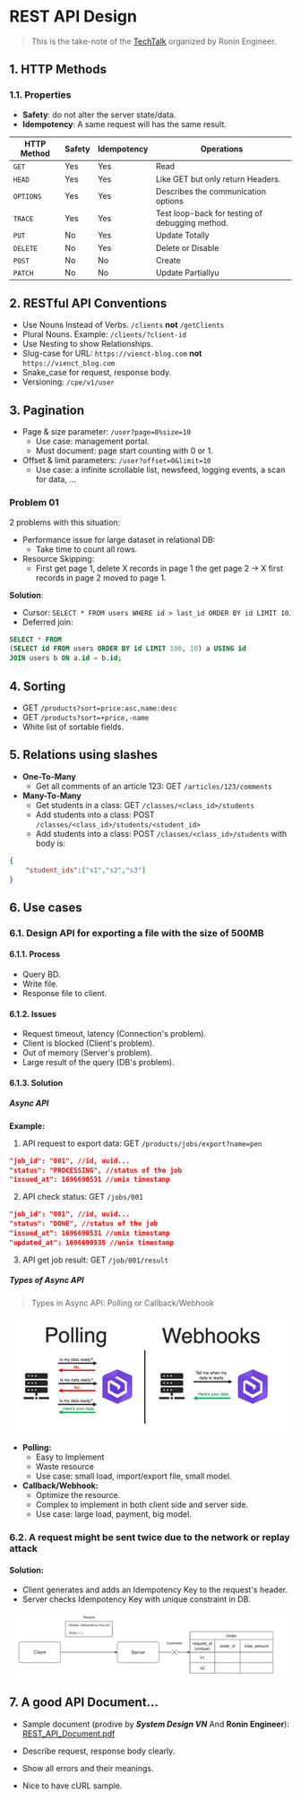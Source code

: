 # REST API Design

> This is the take-note of the [TechTalk](https://youtu.be/y0KvnoVnqjA?si=FDbMj6sf_oOP3Mwe) organized by Ronin Engineer.

## 1. HTTP Methods

### 1.1. Properties

- **Safety**: do not alter the server state/data.
- **Idempotency**: A same request will has the same result.

|  HTTP Method  | Safety    |Idempotency| Operations                        |
|---            |---        | ---       | ---                               |
| `GET`           | Yes       | Yes       | Read                              |
| `HEAD`          | Yes       | Yes       | Like GET but only return Headers. |
| `OPTIONS`       | Yes       | Yes       | Describes the communication options |
| `TRACE`         | Yes       | Yes       | Test loop-back for testing of debugging method. |
| `PUT`           | No        | Yes       | Update Totally                    |
| `DELETE`        | No        | Yes       | Delete or Disable                 |
| `POST`          | No        | No        | Create                            |
| `PATCH`         | No        | No        | Update Partiallyu                 |

## 2. RESTful API Conventions

- Use Nouns Instead of Verbs. `/clients` **not** `/getClients`
- Plural Nouns. Example: `/clients/?client-id`
- Use Nesting to show Relationships.
- Slug-case for URL: `https://vienct-blog.com` **not** `https://vienct_blog.com`
- Snake_case for request, response body.
- Versioning: `/cpe/v1/user`

## 3. Pagination

- Page & size parameter: `/user?page=0%size=10`
  - Use case: management portal.
  - Must document: page start counting with 0 or 1.
- Offset & limit parameters: `/user?offset=0&limit=10`
  - Use case: a infinite scrollable list, newsfeed, logging events, a scan for data, ...

### Problem 01

2 problems with this situation:

- Performance issue for large dataset in relational DB:
  - Take time to count all rows.
- Resource Skipping:
  - First get page 1, delete X records in page 1 the get page 2 -> X first records in page 2 moved to page 1.

**Solution**:

- Cursor: `SELECT * FROM users WHERE id > last_id ORDER BY id LIMIT 10`.
- Deferred join:

```sql
SELECT * FROM
(SELECT id FROM users ORDER BY id LIMIT 100, 10) a USING id
JOIN users b ON a.id = b.id;
```

## 4. Sorting

- GET `/products?sort=price:asc,name:desc`
- GET `/products?sort=+price,-name`
- White list of sortable fields.

## 5. Relations using slashes

- **One-To-Many**
  - Get all comments of an article 123: GET `/articles/123/comments`
- **Many-To-Many**
  - Get students in a class: GET `/classes/<class_id>/students`
  - Add students into a class: POST `/classes/<class_id>/students/<student_id>`
  - Add students into a class: POST `/classes/<class_id>/students` with body is:

```json
{
    "student_ids":["s1","s2","s3"]
}
```

## 6. Use cases

### 6.1. Design API for exporting a file with the size of 500MB

#### 6.1.1. Process

- Query BD.
- Write file.
- Response file to client.

#### 6.1.2. Issues

- Request timeout, latency (Connection's problem).
- Client is blocked (Client's problem).
- Out of memory (Server's problem).
- Large result of the query (DB's problem).

#### 6.1.3. Solution

##### Async API

**Example:**

1. API request to export data: GET `/products/jobs/export?name=pen`

```json
"job_id": "001", //id, uuid...
"status": "PROCESSING", //status of the job
"issued_at": 1696690531 //unix timestamp
```

2. API check status: GET `/jobs/001`

```json
"job_id": "001", //id, uuid...
"status": "DONE", //status of the job
"issued_at": 1696690531 //unix timestamp
"updated_at": 1696690535 //unix timestamp
```

3. API get job result: GET `/job/001/result`

##### Types of Async API

> Types in Async API: Polling or Callback/Webhook

![Alt text](images/pollingvscallback.png)

- **Polling:**
  - Easy to Implement
  - Waste resource
  - Use case: small load, import/export file, small model.
- **Callback/Webhook:**
  - Optimize the resource.
  - Complex to implement in both client side and server side.
  - Use case: large load, payment, big model.

### 6.2. A request might be sent twice due to the network or replay attack

#### Solution:

- Client generates and adds an Idempotency Key to the request's header.
- Server checks Idempotency Key with unique constraint in DB.

![Alt text](images/client_key.png)

## 7. A good API Document...

- Sample document (prodive by ***System Design VN*** And **Ronin Engineer**): [REST_API_Document.pdf](sample_document/REST_API_Document.pdf)

- Describe request, response body clearly.
- Show all errors and their meanings.
- Nice to have cURL sample.